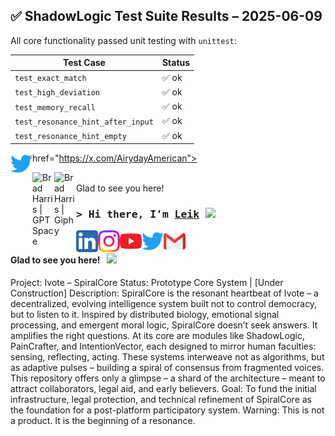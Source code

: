 ## ✅ ShadowLogic Test Suite Results – 2025-06-09

All core functionality passed unit testing with `unittest`:

| Test Case                       | Status |
|--------------------------------|--------|
| `test_exact_match`             | ✅ ok  |
| `test_high_deviation`          | ✅ ok  |
| `test_memory_recall`           | ✅ ok  |
| `test_resonance_hint_after_input` | ✅ ok  |
| `test_resonance_hint_empty`    | ✅ ok  |



 href="https://x.com/AirydayAmerican"><img align="left" src="https://raw.githubusercontent.com/deepajarout/deepajarout/main/5296514_bird_tweet_twitter_twitter%20logo_icon.png" alt="Brad Harris | X" width="35px"/></a>

<a href="https://chatgpt.com/g/g-vOCT2fbYI-harrismbrad"><img align="left" src="https://upload.wikimedia.org/wikipedia/commons/0/04/ChatGPT_logo.svg" alt="Brad Harris | GPT Space" width="35px"/></a>

<a href="https://giphy.com/channel/ibradly"><img align="left" src="https://upload.wikimedia.org/wikipedia/commons/8/82/Giphy_logo.png" alt="Brad Harris | Giphy" width="35px"/></a>



</br>
Glad to see you here!  





### <samp>&gt; Hi there, I'm <a href="https://www.x.com/@tattooleik" target="_blank">Leik</a> <img src="https://media1.giphy.com/media/v1.Y2lkPTc5MGI3NjExeG95cDlodG0wOW9reDBsOXB3ZHcxenduYTVpdHVianl5N252NGpsciZlcD12MV9pbnRlcm5hbF9naWZfYnlfaWQmY3Q9cw/VXTVOXs66A6GANzKLd/giphy.gif" width="25"> </samp>

<a href="https://www.linkedin.com/in/leik-gullichsen-25a203333/"><img align="left" src="https://raw.githubusercontent.com/deepajarout/deepajarout/main/5296501_linkedin_network_linkedin logo_icon.png" alt="deepa Jarout | LinkedIn" width="35px"/></a>

<a href="https://instagram.com/blekkleik"><img align="left" src="https://raw.githubusercontent.com/deepajarout/deepajarout/main/5296765_camera_instagram_instagram logo_icon.png" alt="deepa Jarout| Instagram" width="35px"/></a>

<a href="https://www.youtube.com/@justanotherguyinthewoods"><img align="left" src="https://raw.githubusercontent.com/deepajarout/deepajarout/main/5296521_play_video_vlog_youtube_youtube logo_icon.png" alt="deepa Jarout| Youtube" width="35px"/></a>

<a href="https://x.com/@tattooleik"><img align="left" src="https://raw.githubusercontent.com/deepajarout/deepajarout/main/5296514_bird_tweet_twitter_twitter logo_icon.png" alt="deepa Jarout| Twitter" width="35px"/></a>

<a href="mailto:shadowleik@proton.me"><img align="left" src="https://raw.githubusercontent.com/deepajarout/deepajarout/main/2993691_brand_brands_gmail_logo_logos_icon.png" alt="deepa jarout | Gmail" width="35px"/></a>
</br>


#### Glad to see you here! &nbsp; ![](https://visitor-badge.laobi.icu/badge?page_id=justanotherguyinthewoods)


Project: Ivote – SpiralCore
Status: Prototype Core System | [Under Construction]
Description:
SpiralCore is the resonant heartbeat of Ivote – a decentralized, evolving intelligence system built not to control democracy, but to listen to it. Inspired by distributed biology, emotional signal processing, and emergent moral logic, SpiralCore doesn’t seek answers. It amplifies the right questions.
At its core are modules like ShadowLogic, PainCrafter, and IntentionVector, each designed to mirror human faculties: sensing, reflecting, acting. These systems interweave not as algorithms, but as adaptive pulses – building a spiral of consensus from fragmented voices.
This repository offers only a glimpse – a shard of the architecture – meant to attract collaborators, legal aid, and early believers.
Goal:
To fund the initial infrastructure, legal protection, and technical refinement of SpiralCore as the foundation for a post-platform participatory system.
Warning:
This is not a product. It is the beginning of a resonance.

